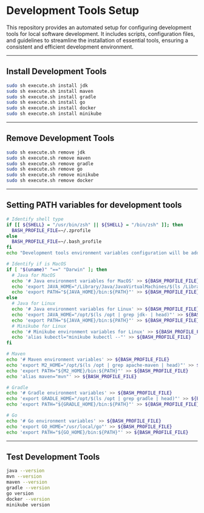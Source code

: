 # Development Tools Setup
This repository provides an automated setup for configuring development tools for local software development. It includes scripts, configuration files, and guidelines to streamline the installation of essential tools, ensuring a consistent and efficient development environment.

---
## Install Development Tools

```bash
sudo sh execute.sh install jdk
sudo sh execute.sh install maven
sudo sh execute.sh install gradle
sudo sh execute.sh install go
sudo sh execute.sh install docker
sudo sh execute.sh install minikube
```

---
## Remove Development Tools

```bash
sudo sh execute.sh remove jdk
sudo sh execute.sh remove maven
sudo sh execute.sh remove gradle
sudo sh execute.sh remove go
sudo sh execute.sh remove minikube
sudo sh execute.sh remove docker
```

---
## Setting PATH variables for development tools

```bash
# Identify shell type
if [[ ${SHELL} = "/usr/bin/zsh" || ${SHELL} = "/bin/zsh" ]]; then
  BASH_PROFILE_FILE=~/.zprofile
else
  BASH_PROFILE_FILE=~/.bash_profile
fi
echo "Development tools environment variables configuration will be added on '${BASH_PROFILE_FILE}' file"

# Identify if is MacOS
if [ "$(uname)" "==" "Darwin" ]; then
  # Java for MacOS
  echo '# Java environment variables for MacOS' >> ${BASH_PROFILE_FILE}
  echo 'export JAVA_HOME="/Library/Java/JavaVirtualMachines/$(ls /Library/Java/JavaVirtualMachines | head)/Contents/Home"' >> ${BASH_PROFILE_FILE}
  echo 'export PATH="${JAVA_HOME}/bin:${PATH}"' >> ${BASH_PROFILE_FILE}
else
  # Java for Linux
  echo '# Java environment variables for Linux' >> ${BASH_PROFILE_FILE}
  echo 'export JAVA_HOME="/opt/$(ls /opt | grep jdk- | head)"' >> ${BASH_PROFILE_FILE}
  echo 'export PATH="${JAVA_HOME}/bin:${PATH}"' >> ${BASH_PROFILE_FILE}
  # Minikube for Linux
  echo '# Minikube environment variables for Linux' >> ${BASH_PROFILE_FILE}
  echo 'alias kubectl="minikube kubectl --"' >> ${BASH_PROFILE_FILE}
fi

# Maven
echo '# Maven environment variables' >> ${BASH_PROFILE_FILE}
echo 'export M2_HOME="/opt/$(ls /opt | grep apache-maven | head)"' >> ${BASH_PROFILE_FILE}
echo 'export PATH="${M2_HOME}/bin:${PATH}"' >> ${BASH_PROFILE_FILE}
echo 'alias maven="mvn"' >> ${BASH_PROFILE_FILE}

# Gradle
echo '# Gradle environment variables' >> ${BASH_PROFILE_FILE}
echo 'export GRADLE_HOME="/opt/$(ls /opt | grep gradle | head)"' >> ${BASH_PROFILE_FILE}
echo 'export PATH="${GRADLE_HOME}/bin:${PATH}"' >> ${BASH_PROFILE_FILE}

# Go
echo '# Go environment variables' >> ${BASH_PROFILE_FILE}
echo 'export GO_HOME="/usr/local/go"' >> ${BASH_PROFILE_FILE}
echo 'export PATH="${GO_HOME}/bin:${PATH}"' >> ${BASH_PROFILE_FILE}
```

---
## Test Development Tools

```bash
java --version
mvn --version
maven --version
gradle --version
go version
docker --version
minikube version
```